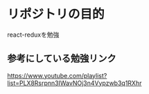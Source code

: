# リポジトリの目的
react-reduxを勉強  

## 参考にしている勉強リンク
https://www.youtube.com/playlist?list=PLX8Rsrpnn3IWavNOj3n4Vypzwb3q1RXhr  